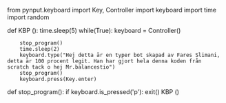 from pynput.keyboard import Key, Controller
import keyboard
import time
import random

def KBP ():
    time.sleep(5)
    while(True):
        keyboard = Controller()
        
        stop_program()
        time.sleep(2)
        keyboard.type("Hej detta är en typer bot skapad av Fares Slimani, detta är 100 procent legit. Han har gjort hela denna koden från scratch tack o hej Mr.balancestio")
        stop_program()
        keyboard.press(Key.enter)
        
def stop_program():
    if keyboard.is_pressed('p'):
        exit()
KBP ()
